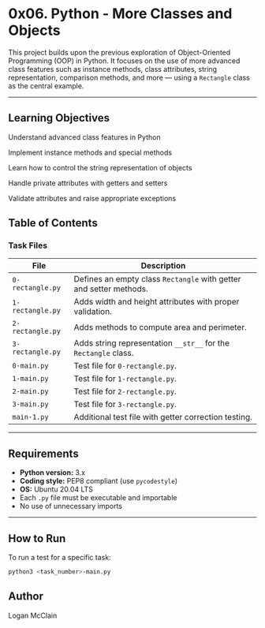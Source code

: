 # 0x06. Python - More Classes and Objects

This project builds upon the previous exploration of Object-Oriented Programming (OOP) in Python. It focuses on the use of more advanced class features such as instance methods, class attributes, string representation, comparison methods, and more — using a `Rectangle` class as the central example.

---

## Learning Objectives
Understand advanced class features in Python

Implement instance methods and special methods

Learn how to control the string representation of objects

Handle private attributes with getters and setters

Validate attributes and raise appropriate exceptions


## Table of Contents

### Task Files

| File               | Description |
|--------------------|-------------|
| `0-rectangle.py`   | Defines an empty class `Rectangle` with getter and setter methods. |
| `1-rectangle.py`   | Adds width and height attributes with proper validation. |
| `2-rectangle.py`   | Adds methods to compute area and perimeter. |
| `3-rectangle.py`   | Adds string representation `__str__` for the `Rectangle` class. |
| `0-main.py`        | Test file for `0-rectangle.py`. |
| `1-main.py`        | Test file for `1-rectangle.py`. |
| `2-main.py`        | Test file for `2-rectangle.py`. |
| `3-main.py`        | Test file for `3-rectangle.py`. |
| `main-1.py`        | Additional test file with getter correction testing. |

---

## Requirements

- **Python version:** 3.x
- **Coding style:** PEP8 compliant (use `pycodestyle`)
- **OS:** Ubuntu 20.04 LTS
- Each `.py` file must be executable and importable
- No use of unnecessary imports

---

## How to Run

To run a test for a specific task:

```bash
python3 <task_number>-main.py
```

## Author
Logan McClain
